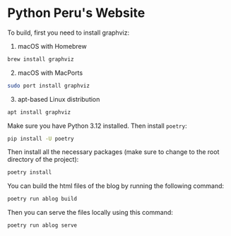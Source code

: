 # Python Peru's Website


To build, first you need to install graphviz:

1. macOS with Homebrew
```sh
brew install graphviz
```

2. macOS with MacPorts
```sh
sudo port install graphviz
```

3. apt-based Linux distribution
```sh
apt install graphviz
```

Make sure you have Python 3.12 installed. Then install `poetry`:

```sh
pip install -U poetry
```

Then install all the necessary packages (make sure to change to the root directory of the project):

```sh
poetry install
```

You can build the html files of the blog by running the following command:

```sh
poetry run ablog build
```

Then you can serve the files locally using this command:
```sh
poetry run ablog serve
```
